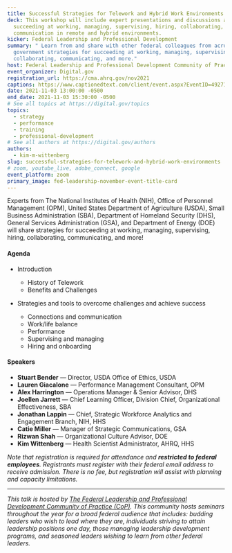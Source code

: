 ```yaml
---
title: Successful Strategies for Telework and Hybrid Work Environments
deck: This workshop will include expert presentations and discussions around
  succeeding at working, managing, supervising, hiring, collaborating, and
  communication in remote and hybrid environments.
kicker: Federal Leadership and Professional Development
summary: " Learn from and share with other federal colleagues from across the
  government strategies for succeeding at working, managing, supervising,
  collaborating, communicating, and more."
host: Federal Leadership and Professional Development Community of Practice
event_organizer: Digital.gov
registration_url: https://cma.ahrq.gov/nov2021
captions: https://www.captionedtext.com/client/event.aspx?EventID=4927173&CustomerID=321
date: 2021-11-03 13:00:00 -0500
end_date: 2021-11-03 15:30:00 -0500
# See all topics at https://digital.gov/topics
topics:
  - strategy
  - performance
  - training
  - professional-development
# See all authors at https://digital.gov/authors
authors:
  - kim-m-wittenberg
slug: successful-strategies-for-telework-and-hybrid-work-environments
# zoom, youtube_live, adobe_connect, google
event_platform: zoom
primary_image: fed-leadership-november-event-title-card
---
```

Experts from The National Institutes of Health (NIH), Office of Personnel Management (OPM), United States Department of Agriculture (USDA), Small Business Administration (SBA), Department of Homeland Security (DHS), General Services Administration (GSA), and Department of Energy (DOE) will share strategies for succeeding at working, managing, supervising, hiring, collaborating, communicating, and more! 

#### **Agenda**

* Introduction

  * History of Telework
  * Benefits and Challenges
* Strategies and tools to overcome challenges and achieve success

  * Connections and communication
  * Work/life balance
  * Performance
  * Supervising and managing
  * Hiring and onboarding

#### Speakers

* **Stuart Bender** — Director, USDA Office of Ethics, USDA
* **Lauren Giacalone** — Performance Management Consultant, OPM
* **Alex Harrington** — Operations Manager & Senior Advisor, DHS
* **Joellen Jarrett** — Chief Learning Officer, Division Chief, Organizational Effectiveness, SBA
* **Jonathan Lappin** — Chief, Strategic Workforce Analytics and Engagement Branch, NIH, HHS
* **Catie Miller** — Manager of Strategic Communications, GSA
* **Rizwan Shah** — Organizational Culture Advisor, DOE
* **Kim Wittenberg** — Health Scientist Administrator, AHRQ, HHS

*Note that registration is required for attendance and **restricted to federal employees**. Registrants must register with their federal email address to receive admission. There is no fee, but registration will assist with planning and capacity limitations.*

- - -

*This talk is hosted by [The Federal Leadership and Professional Development Community of Practice (CoP)](https://digital.gov/communities/federal-leadership-professional-development/). This community hosts seminars throughout the year for a broad federal audience that includes: budding leaders who wish to lead where they are, individuals striving to attain leadership positions one day, those managing leadership development programs, and seasoned leaders wishing to learn from other federal leaders.*
